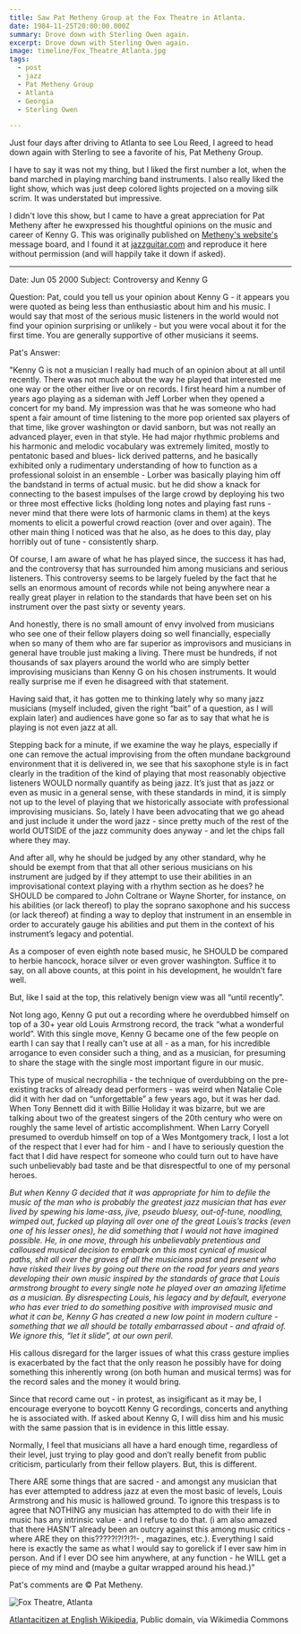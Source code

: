 ```yaml
---
title: Saw Pat Metheny Group at the Fox Theatre in Atlanta.
date: 1984-11-25T20:00:00.000Z
summary: Drove down with Sterling Owen again.
excerpt: Drove down with Sterling Owen again.
image: timeline/Fox_Theatre_Atlanta.jpg
tags:
  - post 
  - jazz
  - Pat Metheny Group
  - Atlanta
  - Georgia
  - Sterling Owen

---
```


Just four days after driving to Atlanta to see Lou Reed, I agreed to head down again with Sterling to see a favorite of his, Pat Metheny Group.

I have to say it was not my thing, but I liked the first number a lot, when the band marched in playing marching band instruments. I also really liked the light show, which was just deep colored lights projected on a moving silk scrim. It was understated but impressive.

I didn't love this show, but I came to have a great appreciation for Pat Metheny after he ewxpressed his thoughtful opinions on the music and career of Kenny G. This was originally published on [Metheny's website's](https://www.patmetheny.com/) message board, and I found it at [jazzguitar.com](https://www.jazzguitar.com/features/kennyg.html) and reproduce it here without permission (and will happily take it down if asked).

---

Date: Jun 05 2000 Subject: Controversy and Kenny G

Question: Pat, could you tell us your opinion about Kenny G - it appears you were quoted as being less than enthusiastic about him and his music. I would say that most of the serious music listeners in the world would not find your opinion surprising or unlikely - but you were vocal about it for the first time. You are generally supportive of other musicians it seems.

Pat's Answer:

"Kenny G is not a musician I really had much of an opinion about at all until recently. There was not much about the way he played that interested me one way or the other either live or on records. I first heard him a number of years ago playing as a sideman with Jeff Lorber when they opened a concert for my band. My impression was that he was someone who had spent a fair amount of time listening to the more pop oriented sax players of that time, like grover washington or david sanborn, but was not really an advanced player, even in that style. He had major rhythmic problems and his harmonic and melodic vocabulary was extremely limited, mostly to pentatonic based and blues- lick derived patterns, and he basically exhibited only a rudimentary understanding of how to function as a professional soloist in an ensemble - Lorber was basically playing him off the bandstand in terms of actual music. but he did show a knack for connecting to the basest impulses of the large crowd by deploying his two or three most effective licks (holding long notes and playing fast runs - never mind that there were lots of harmonic clams in them) at the keys moments to elicit a powerful crowd reaction (over and over again). The other main thing I noticed was that he also, as he does to this day, play horribly out of tune - consistently sharp.

Of course, I am aware of what he has played since, the success it has had, and the controversy that has surrounded him among musicians and serious listeners. This controversy seems to be largely fueled by the fact that he sells an enormous amount of records while not being anywhere near a really great player in relation to the standards that have been set on his instrument over the past sixty or seventy years.

And honestly, there is no small amount of envy involved from musicians who see one of their fellow players doing so well financially, especially when so many of them who are far superior as improvisors and musicians in general have trouble just making a living. There must be hundreds, if not thousands of sax players around the world who are simply better improvising musicians than Kenny G on his chosen instruments. It would really surprise me if even he disagreed with that statement.

Having said that, it has gotten me to thinking lately why so many jazz musicians (myself included, given the right “bait” of a question, as I will explain later) and audiences have gone so far as to say that what he is playing is not even jazz at all.

Stepping back for a minute, if we examine the way he plays, especially if one can remove the actual improvising from the often mundane background environment that it is delivered in, we see that his saxophone style is in fact clearly in the tradition of the kind of playing that most reasonably objective listeners WOULD normally quantify as being jazz. It’s just that as jazz or even as music in a general sense, with these standards in mind, it is simply not up to the level of playing that we historically associate with professional improvising musicians. So, lately I have been advocating that we go ahead and just include it under the word jazz - since pretty much of the rest of the world OUTSIDE of the jazz community does anyway - and let the chips fall where they may.

And after all, why he should be judged by any other standard, why he should be exempt from that that all other serious musicians on his instrument are judged by if they attempt to use their abilities in an improvisational context playing with a rhythm section as he does? he SHOULD be compared to John Coltrane or Wayne Shorter, for instance, on his abilities (or lack thereof) to play the soprano saxophone and his success (or lack thereof) at finding a way to deploy that instrument in an ensemble in order to accurately gauge his abilities and put them in the context of his instrument’s legacy and potential.

As a composer of even eighth note based music, he SHOULD be compared to herbie hancock, horace silver or even grover washington. Suffice it to say, on all above counts, at this point in his development, he wouldn’t fare well.

But, like I said at the top, this relatively benign view was all “until recently”.

Not long ago, Kenny G put out a recording where he overdubbed himself on top of a 30+ year old Louis Armstrong record, the track “what a wonderful world”. With this single move, Kenny G became one of the few people on earth I can say that I really can't use at all - as a man, for his incredible arrogance to even consider such a thing, and as a musician, for presuming to share the stage with the single most important figure in our music.

This type of musical necrophilia - the technique of overdubbing on the pre-existing tracks of already dead performers - was weird when Natalie Cole did it with her dad on “unforgettable” a few years ago, but it was her dad. When Tony Bennett did it with Billie Holiday it was bizarre, but we are talking about two of the greatest singers of the 20th century who were on roughly the same level of artistic accomplishment. When Larry Coryell presumed to overdub himself on top of a Wes Montgomery track, I lost a lot of the respect that I ever had for him - and I have to seriously question the fact that I did have respect for someone who could turn out to have have such unbelievably bad taste and be that disrespectful to one of my personal heroes.

_But when Kenny G decided that it was appropriate for him to defile the music of the man who is probably the greatest jazz musician that has ever lived by spewing his lame-ass, jive, pseudo bluesy, out-of-tune, noodling, wimped out, fucked up playing all over one of the great Louis’s tracks (even one of his lesser ones), he did something that I would not have imagined possible. He, in one move, through his unbelievably pretentious and calloused musical decision to embark on this most cynical of musical paths, shit all over the graves of all the musicians past and present who have risked their lives by going out there on the road for years and years developing their own music inspired by the standards of grace that Louis armstrong brought to every single note he played over an amazing lifetime as a musician. By disrespecting Louis, his legacy and by default, everyone who has ever tried to do something positive with improvised music and what it can be, Kenny G has created a new low point in modern culture - something that we all should be totally embarrassed about - and afraid of. We ignore this, “let it slide”, at our own peril._

His callous disregard for the larger issues of what this crass gesture implies is exacerbated by the fact that the only reason he possibly have for doing something this inherently wrong (on both human and musical terms) was for the record sales and the money it would bring.

Since that record came out - in protest, as insigificant as it may be, I encourage everyone to boycott Kenny G recordings, concerts and anything he is associated with. If asked about Kenny G, I will diss him and his music with the same passion that is in evidence in this little essay.

Normally, I feel that musicians all have a hard enough time, regardless of their level, just trying to play good and don’t really benefit from public criticism, particularly from their fellow players. But, this is different.

There ARE some things that are sacred - and amongst any musician that has ever attempted to address jazz at even the most basic of levels, Louis Armstrong and his music is hallowed ground. To ignore this trespass is to agree that NOTHING any musician has attempted to do with their life in music has any intrinsic value - and I refuse to do that. (i am also amazed that there HASN’T already been an outcry against this among music critics - where ARE they on this?????!?!?!?!- , magazines, etc.). Everything I said here is exactly the same as what I would say to gorelick if I ever saw him in person. And if I ever DO see him anywhere, at any function - he WILL get a piece of my mind and (maybe a guitar wrapped around his head.)"

Pat's comments are © Pat Metheny.

![Fox Theatre, Atlanta](/static/img/timeline/Fox_Theatre_Atlanta.jpg)

<a href="https://commons.wikimedia.org/wiki/File:Fox_Theatre_Atlanta.jpg">Atlantacitizen at English Wikipedia</a>, Public domain, via Wikimedia Commons

